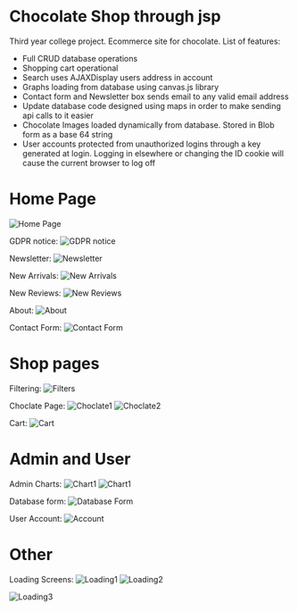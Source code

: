 # Chocolate Shop through jsp
Third year college project. 
Ecommerce site for chocolate. List of features:
* Full CRUD database operations
* Shopping cart operational
* Search uses AJAXDisplay users address in account
* Graphs loading from database using canvas.js library
* Contact form and Newsletter box sends email to any valid email address
* Update database code designed using maps in order to make sending api calls to it easier
* Chocolate Images loaded dynamically from database. Stored in Blob form as a base 64 string
* User accounts protected from unauthorized logins through a key generated at login. Logging in elsewhere or changing the ID cookie will cause the current browser to log off
                            

# Home Page
![Home Page](https://i.imgur.com/aiYdoJC.png)

GDPR notice:
![GDPR notice](https://i.imgur.com/e9Ina3Z.png)

Newsletter:
![Newsletter](https://i.imgur.com/lZhRBcu.png)

New Arrivals:
![New Arrivals](https://i.imgur.com/lBIwaaL.png)

New Reviews:
![New Reviews](https://i.imgur.com/BFPiXYU.png)

About:
![About](https://i.imgur.com/Ve1Hwu2.png)

Contact Form:
![Contact Form](https://i.imgur.com/n3FmzsL.png)

# Shop pages
Filtering:
![Filters](https://i.imgur.com/ytYMwmQ.png)

Choclate Page:
![Choclate1](https://i.imgur.com/oPXeaA7.png)
![Choclate2](https://i.imgur.com/CcnKOxo.png)

Cart:
![Cart](https://i.imgur.com/w4OKzEE.png)

# Admin and User
Admin Charts:
![Chart1](https://i.imgur.com/yxut6NS.png)
![Chart1](https://i.imgur.com/jlN4hSj.png)

Database form:
![Database Form](https://i.imgur.com/RtYPU9v.png)

User Account:
![Account](https://i.imgur.com/9EmWuLe.png)

# Other
Loading Screens:
![Loading1](https://i.imgur.com/84TRZa1.png)
![Loading2](https://i.imgur.com/G7cEc8F.png)

![Loading3](https://i.imgur.com/YGbGzXn.gif)
